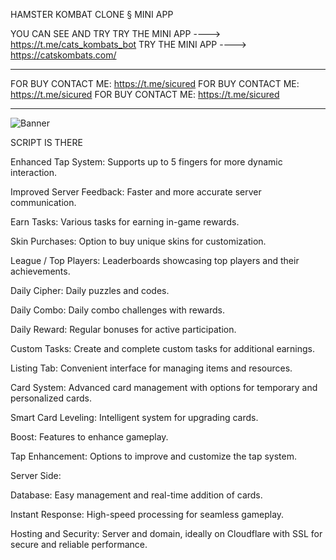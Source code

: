 HAMSTER KOMBAT CLONE § MINI APP 

YOU CAN SEE AND TRY
TRY THE MINI APP ----> https://t.me/cats_kombats_bot
TRY THE MINI APP ----> https://catskombats.com/
_______________________________________________
FOR BUY CONTACT ME: https://t.me/sicured
FOR BUY CONTACT ME: https://t.me/sicured
FOR BUY CONTACT ME: https://t.me/sicured
_______________________________________________
![Banner](https://i.imgur.com/hx9g9ec.jpeg(jpg))


SCRIPT IS THERE

Enhanced Tap System: Supports up to 5 fingers for more dynamic interaction.

Improved Server Feedback: Faster and more accurate server communication.

Earn Tasks: Various tasks for earning in-game rewards.

Skin Purchases: Option to buy unique skins for customization.

League / Top Players: Leaderboards showcasing top players and their achievements.

Daily Cipher: Daily puzzles and codes.

Daily Combo: Daily combo challenges with rewards.

Daily Reward: Regular bonuses for active participation.

Custom Tasks: Create and complete custom tasks for additional earnings.

Listing Tab: Convenient interface for managing items and resources.

Card System: Advanced card management with options for temporary and personalized cards.

Smart Card Leveling: Intelligent system for upgrading cards.

Boost: Features to enhance gameplay.

Tap Enhancement: Options to improve and customize the tap system.





Server Side:

Database: Easy management and real-time addition of cards.

Instant Response: High-speed processing for seamless gameplay.

Hosting and Security: Server and domain, ideally on Cloudflare with SSL for secure and reliable performance.
